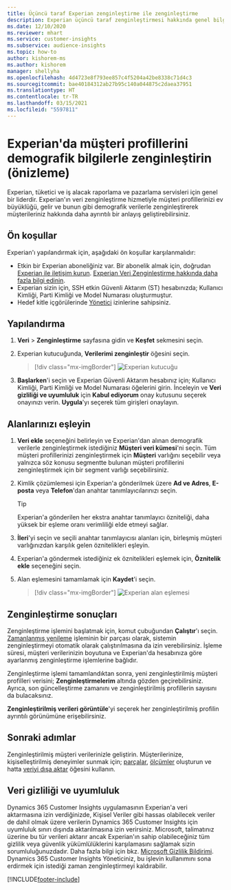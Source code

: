 ```yaml
---
title: Üçüncü taraf Experian zenginleştirme ile zenginleştirme
description: Experian üçüncü taraf zenginleştirmesi hakkında genel bilgiler.
ms.date: 12/10/2020
ms.reviewer: mhart
ms.service: customer-insights
ms.subservice: audience-insights
ms.topic: how-to
author: kishorem-ms
ms.author: kishorem
manager: shellyha
ms.openlocfilehash: 4d4723e8f793ee857c4f5204a42be8338c71d4c3
ms.sourcegitcommit: bae40184312ab27b95c140a044875c2daea37951
ms.translationtype: HT
ms.contentlocale: tr-TR
ms.lasthandoff: 03/15/2021
ms.locfileid: "5597811"
---
```

# <a name="enrich-customer-profiles-with-demographics-from-experian-preview"></a>Experian'da müşteri profillerini demografik bilgilerle zenginleştirin (önizleme)

Experian, tüketici ve iş alacak raporlama ve pazarlama servisleri için genel bir liderdir. Experian'ın veri zenginleştirme hizmetiyle müşteri profillerinizi ev büyüklüğü, gelir ve bunun gibi demografik verilerle zenginleştirerek müşterileriniz hakkında daha ayrıntılı bir anlayış geliştirebilirsiniz.

## <a name="prerequisites"></a>Ön koşullar

Experian'ı yapılandırmak için, aşağıdaki ön koşullar karşılanmalıdır:

- Etkin bir Experian aboneliğiniz var. Bir abonelik almak için, doğrudan [Experian ile iletişim kurun](https://www.experian.com/marketing-services/contact). [Experian Veri Zenginleştirme hakkında daha fazla bilgi edinin](https://www.experian.com/marketing-services/microsoft?cmpid=ems_web_mci_cdppage).
- Experian sizin için, SSH etkin Güvenli Aktarım (ST) hesabınızda; Kullanıcı Kimliği, Parti Kimliği ve Model Numarası oluşturmuştur.
- Hedef kitle içgörülerinde [Yönetici](permissions.md#administrator) izinlerine sahipsiniz.

## <a name="configuration"></a>Yapılandırma

1. **Veri** > **Zenginleştirme** sayfasına gidin ve **Keşfet** sekmesini seçin.

1. Experian kutucuğunda, **Verilerimi zenginleştir** öğesini seçin.

   > [!div class="mx-imgBorder"]
   > ![Experian kutucuğu](media/experian-tile.png "Experian kutucuğu")

1. **Başlarken**'i  seçin ve Experian Güvenli Aktarım hesabınız için; Kullanıcı Kimliği, Parti Kimliği ve Model Numarası öğelerini girin. İnceleyin ve **Veri gizliliği ve uyumluluk** için **Kabul ediyorum** onay kutusunu seçerek onayınızı verin. **Uygula**'yı seçerek tüm girişleri onaylayın.

## <a name="map-your-fields"></a>Alanlarınızı eşleyin

1.  **Veri ekle** seçeneğini belirleyin ve Experian'dan alınan demografik verilerle zenginleştirmek istediğiniz **Müşteri veri kümesi**'ni seçin. Tüm müşteri profillerinizi zenginleştirmek için **Müşteri** varlığını seçebilir veya yalnızca söz konusu segmentte bulunan müşteri profillerini zenginleştirmek için bir segment varlığı seçebilirsiniz.

1. Kimlik çözümlemesi için Experian'a gönderilmek üzere **Ad ve Adres**, **E-posta** veya **Telefon**'dan anahtar tanımlayıcılarınızı seçin.

   > [!TIP]
   > Experian'a gönderilen her ekstra anahtar tanımlayıcı özniteliği, daha yüksek bir eşleme oranı verimliliği elde etmeyi sağlar.

1. **İleri**'yi seçin ve seçili anahtar tanımlayıcısı alanları için, birleşmiş müşteri varlığınızdan karşılık gelen öznitelikleri eşleyin.

1. Experian'a göndermek istediğiniz ek öznitelikleri eşlemek için, **Öznitelik ekle** seçeneğini seçin.

1.  Alan eşlemesini tamamlamak için **Kaydet**'i seçin.

    > [!div class="mx-imgBorder"]
    > ![Experian alan eşlemesi](media/experian-field-mapping.png "Experian alan eşlemesi")

## <a name="enrichment-results"></a>Zenginleştirme sonuçları

Zenginleştirme işlemini başlatmak için, komut çubuğundan **Çalıştır**'ı seçin. [Zamanlanmış yenileme](system.md#schedule-tab) işleminin bir parçası olarak, sistemin zenginleştirmeyi otomatik olarak çalıştırılmasına da izin verebilirsiniz. İşleme süresi, müşteri verilerinizin boyutuna ve Experian'da hesabınıza göre ayarlanmış zenginleştirme işlemlerine bağlıdır.

Zenginleştirme işlemi tamamlandıktan sonra, yeni zenginleştirilmiş müşteri profilleri verisini; **Zenginleştirmelerim** altında gözden geçirebilirsiniz. Ayrıca, son güncelleştirme zamanını ve zenginleştirilmiş profillerin sayısını da bulacaksınız.

**Zenginleştirilmiş verileri görüntüle**'yi seçerek her zenginleştirilmiş profilin ayrıntılı görünümüne erişebilirsiniz.

## <a name="next-steps"></a>Sonraki adımlar

Zenginleştirilmiş müşteri verilerinizle geliştirin. Müşterilerinize, kişiselleştirilmiş deneyimler sunmak için; [parçalar](segments.md), [ölçümler](measures.md) oluşturun ve hatta [veriyi dışa aktar](export-destinations.md) öğesini kullanın.

## <a name="data-privacy-and-compliance"></a>Veri gizliliği ve uyumluluk

Dynamics 365 Customer Insights uygulamasının Experian'a veri aktarmasına izin verdiğinizde, Kişisel Veriler gibi hassas olabilecek veriler de dahil olmak üzere verilerin Dynamics 365 Customer Insights için uyumluluk sınırı dışında aktarılmasına izin verirsiniz. Microsoft, talimatınız üzerine bu tür verileri aktarır ancak Experian'ın sahip olabileceğiniz tüm gizlilik veya güvenlik yükümlülüklerini karşılamasını sağlamak sizin sorumluluğunuzdadır. Daha fazla bilgi için bkz. [Microsoft Gizlilik Bildirimi](https://go.microsoft.com/fwlink/?linkid=396732).
Dynamics 365 Customer Insights Yöneticiniz, bu işlevin kullanımını sona erdirmek için istediği zaman zenginleştirmeyi kaldırabilir.


[!INCLUDE[footer-include](../includes/footer-banner.md)]